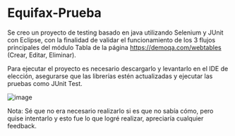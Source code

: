 # Equifax-Prueba

Se creo un proyecto de testing basado en java utilizando Selenium y JUnit con Eclipse, con la finalidad de validar el funcionamiento de los 3 flujos principales del
módulo Tabla de la página https://demoqa.com/webtables (Crear, Editar, Eliminar).

Para ejecutar el proyecto es necesario descargarlo y levantarlo en el IDE de elección, asegurarse que las librerías estén actualizadas y ejecutar las pruebas 
como JUnit Test.

![image](https://user-images.githubusercontent.com/56659426/215166142-48120036-4f63-4c7e-83d2-8730dba8f8db.png)




Nota: Sé que no era necesario realizarlo si es que no sabía cómo, pero quise intentarlo y esto fue lo que logré realizar, apreciaría cualquier feedback.
